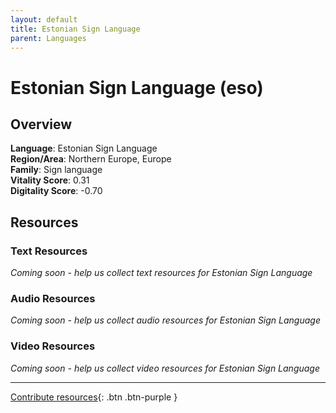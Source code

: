 ```yaml
---
layout: default
title: Estonian Sign Language
parent: Languages
---
```


# Estonian Sign Language (eso)

## Overview

**Language**: Estonian Sign Language  
**Region/Area**: Northern Europe, Europe  
**Family**: Sign language  
**Vitality Score**: 0.31  
**Digitality Score**: -0.70  

## Resources

### Text Resources
*Coming soon - help us collect text resources for Estonian Sign Language*

### Audio Resources
*Coming soon - help us collect audio resources for Estonian Sign Language*

### Video Resources
*Coming soon - help us collect video resources for Estonian Sign Language*

---

[Contribute resources](https://fairtrain.github.io/){: .btn .btn-purple }
